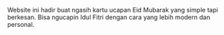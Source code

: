 Website ini hadir buat ngasih kartu ucapan Eid Mubarak yang simple tapi berkesan. Bisa ngucapin Idul Fitri dengan cara yang lebih modern dan personal.
